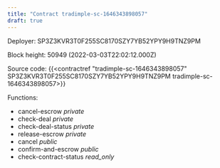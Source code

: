 ```yaml
---
title: "Contract tradimple-sc-1646343898057"
draft: true
---
```

Deployer: SP3Z3KVR3T0F255SC8170SZY7YB52YPY9H9TNZ9PM


 



Block height: 50949 (2022-03-03T22:02:12.000Z)

Source code: {{<contractref "tradimple-sc-1646343898057" SP3Z3KVR3T0F255SC8170SZY7YB52YPY9H9TNZ9PM tradimple-sc-1646343898057>}}

Functions:

* cancel-escrow _private_
* check-deal _private_
* check-deal-status _private_
* release-escrow _private_
* cancel _public_
* confirm-and-escrow _public_
* check-contract-status _read_only_
